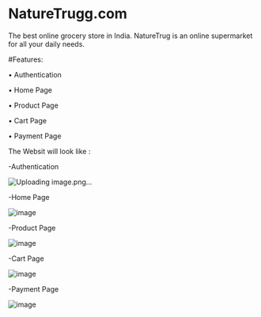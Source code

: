 # NatureTrugg.com
The best online grocery store in India. NatureTrug is an online supermarket for all your daily needs.

#Features:

• Authentication 

• Home Page 

• Product Page

• Cart Page 

• Payment Page

The Websit will look like :

-Authentication

![Uploading image.png…]()

-Home Page

![image](https://user-images.githubusercontent.com/112633527/221863680-fdeaa70b-4fef-470b-99c5-651960702f58.png)


-Product Page

![image](https://user-images.githubusercontent.com/112633527/221864540-e2be8d02-32fe-4eb3-999a-02bdb133c3a3.png)

-Cart Page

![image](https://user-images.githubusercontent.com/112633527/221864744-a39da5e9-dbf2-43aa-93a3-6e3632b5e0f3.png)

-Payment Page

![image](https://user-images.githubusercontent.com/112633527/221864851-0de3fcf4-ecd8-40da-a5ce-fa8c0b43779f.png)





